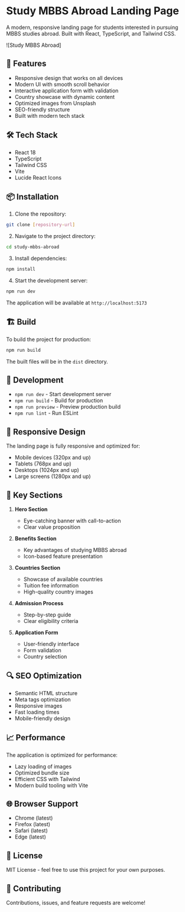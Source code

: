 # Study MBBS Abroad Landing Page

A modern, responsive landing page for students interested in pursuing MBBS studies abroad. Built with React, TypeScript, and Tailwind CSS.

![Study MBBS Abroad]
## 🚀 Features

- Responsive design that works on all devices
- Modern UI with smooth scroll behavior
- Interactive application form with validation
- Country showcase with dynamic content
- Optimized images from Unsplash
- SEO-friendly structure
- Built with modern tech stack

## 🛠️ Tech Stack

- React 18
- TypeScript
- Tailwind CSS
- Vite
- Lucide React Icons

## 📦 Installation

1. Clone the repository:
```bash
git clone [repository-url]
```

2. Navigate to the project directory:
```bash
cd study-mbbs-abroad
```

3. Install dependencies:
```bash
npm install
```

4. Start the development server:
```bash
npm run dev
```

The application will be available at `http://localhost:5173`

## 🏗️ Build

To build the project for production:

```bash
npm run build
```

The built files will be in the `dist` directory.

## 🧪 Development

- `npm run dev` - Start development server
- `npm run build` - Build for production
- `npm run preview` - Preview production build
- `npm run lint` - Run ESLint

## 📱 Responsive Design

The landing page is fully responsive and optimized for:
- Mobile devices (320px and up)
- Tablets (768px and up)
- Desktops (1024px and up)
- Large screens (1280px and up)

## 🎯 Key Sections

1. **Hero Section**
   - Eye-catching banner with call-to-action
   - Clear value proposition

2. **Benefits Section**
   - Key advantages of studying MBBS abroad
   - Icon-based feature presentation

3. **Countries Section**
   - Showcase of available countries
   - Tuition fee information
   - High-quality country images

4. **Admission Process**
   - Step-by-step guide
   - Clear eligibility criteria

5. **Application Form**
   - User-friendly interface
   - Form validation
   - Country selection

## 🔍 SEO Optimization

- Semantic HTML structure
- Meta tags optimization
- Responsive images
- Fast loading times
- Mobile-friendly design

## 📈 Performance

The application is optimized for performance:
- Lazy loading of images
- Optimized bundle size
- Efficient CSS with Tailwind
- Modern build tooling with Vite

## 🌐 Browser Support

- Chrome (latest)
- Firefox (latest)
- Safari (latest)
- Edge (latest)

## 📄 License

MIT License - feel free to use this project for your own purposes.

## 🤝 Contributing

Contributions, issues, and feature requests are welcome!
